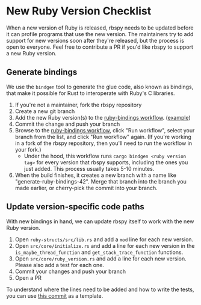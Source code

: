 # New Ruby Version Checklist

When a new version of Ruby is released, rbspy needs to be updated before it can profile programs that use the new version. The maintainers try to add support for new versions soon after they're released, but the process is open to everyone. Feel free to contribute a PR if you'd like rbspy to support a new Ruby version.

## Generate bindings

We use the `bindgen` tool to generate the glue code, also known as bindings, that make it possible for Rust to interoperate with Ruby's C libraries.

1. If you're not a maintainer, fork the rbspy repository
1. Create a new git branch
1. Add the new Ruby version(s) to the [ruby-bindings workflow](https://github.com/rbspy/rbspy/blob/master/.github/workflows/ruby-bindings.yml). ([example](https://github.com/rbspy/rbspy/commit/a5871fe7e7a2cc93e57b5b3aca8c197497a7b2ae))
1. Commit the change and push your branch
1. Browse to the [ruby-bindings workflow](https://github.com/rbspy/rbspy/actions/workflows/ruby-bindings.yml), click "Run workflow", select your branch from the list, and click "Run workflow" again. (If you're working in a fork of the rbspy repository, then you'll need to run the workflow in your fork.)
    * Under the hood, this workflow runs `cargo bindgen <ruby version tag>` for every version that rbspy supports, including the ones you just added. This process usually takes 5-10 minutes.
1. When the build finishes, it creates a new branch with a name like "generate-ruby-bindings-42". Merge that branch into the branch you made earlier, or cherry-pick the commit into your branch.

## Update version-specific code paths

With new bindings in hand, we can update rbspy itself to work with the new Ruby version.

1. Open `ruby-structs/src/lib.rs` and add a `mod` line for each new version.
1. Open `src/core/initialize.rs` and add a line for each new version in the `is_maybe_thread_function` and `get_stack_trace_function` functions.
1. Open `src/core/ruby_version.rs` and add a line for each new version. Please also add a test for each one.
1. Commit your changes and push your branch
1. Open a PR

To understand where the lines need to be added and how to write the tests, you can use [this commit](https://github.com/rbspy/rbspy/commit/9d8fee1665c1b4fcdb007533307696d524964e84) as a template.
